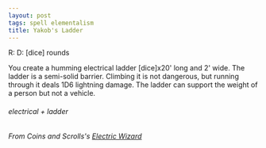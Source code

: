 ```yaml
---
layout: post
tags: spell elementalism
title: Yakob's Ladder
---
```

R: D:  [dice] rounds

You create a humming electrical ladder [dice]x20' long and 2' wide. The ladder is a semi-solid barrier. Climbing it is not dangerous, but running through it deals 1D6 lightning damage. The ladder can support the weight of a person but not a vehicle.

###### electrical + ladder
###### From Coins and Scrolls's [Electric Wizard](https://coinsandscrolls.blogspot.com/2020/04/osr-class-electric-wizard.html)
